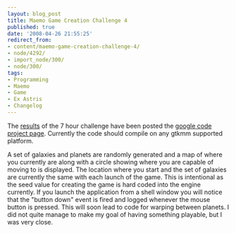 ```yaml
---
layout: blog_post
title: Maemo Game Creation Challenge 4
published: true
date: '2008-04-26 21:55:25'
redirect_from:
- content/maemo-game-creation-challenge-4/
- node/4292/
- import_node/300/
- node/300/
tags:
- Programming
- Maemo
- Game
- Ex Astris
- Changelog
---
```


The [results](http://code.google.com/p/exastris/downloads/list) of the 7 hour challenge have been posted the [google code project page](http://exastris.googlecode.com). Currently the code should compile on any gtkmm supported platform. 

A set of galaxies and planets are randomly generated and a map of where you currently are along with a circle showing where you are capable of moving to is displayed. The location where you start and the set of galaxies are currently the same with each launch of the game. This is intentional as the seed value for creating the game is hard coded into the engine currently. If you launch the application from a shell window you will notice that the "button down" event is fired and logged whenever the mouse button is pressed. This will soon lead to code for warping between planets. I did not quite manage to make my goal of having something playable, but I was very close.
